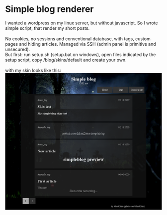 # Simple blog renderer
I wanted a wordpress on my linux server, but without javascript. So I wrote simple script, that render my short posts.
<br><br>
No cookies, no sessions and conventional database, with tags, custom pages and hiding articles. Managed via SSH (admin panel is primitive and unsecured).<br>
But first: run setup.sh (setup.bat on windows), open files indicated by the setup script, copy /blog/skins/default and create your own.
<br><br>
with my skin looks like this:<br>
![preview](https://raw.githubusercontent.com/MissKittin/simpleblog/master/preview_main.png)

